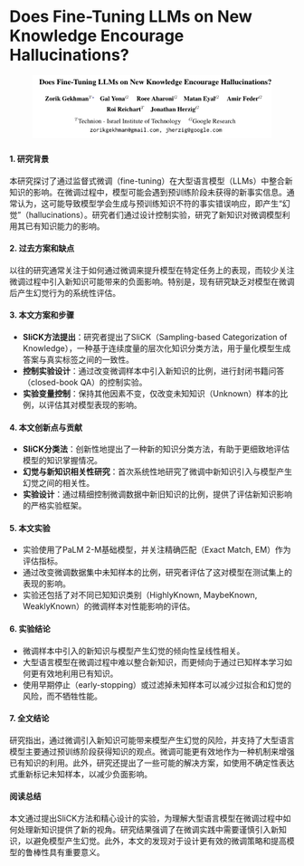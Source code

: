 # Does Fine-Tuning LLMs on New Knowledge Encourage Hallucinations?

<figure><img src="../.gitbook/assets/image (2).png" alt=""><figcaption></figcaption></figure>

###

#### 1. 研究背景

本研究探讨了通过监督式微调（fine-tuning）在大型语言模型（LLMs）中整合新知识的影响。在微调过程中，模型可能会遇到预训练阶段未获得的新事实信息。通常认为，这可能导致模型学会生成与预训练知识不符的事实错误响应，即产生“幻觉”（hallucinations）。研究者们通过设计控制实验，研究了新知识对微调模型利用其已有知识能力的影响。

#### 2. 过去方案和缺点

以往的研究通常关注于如何通过微调来提升模型在特定任务上的表现，而较少关注微调过程中引入新知识可能带来的负面影响。特别是，现有研究缺乏对模型在微调后产生幻觉行为的系统性评估。

#### 3. 本文方案和步骤

* **SliCK方法提出**：研究者提出了SliCK（Sampling-based Categorization of Knowledge），一种基于连续度量的层次化知识分类方法，用于量化模型生成答案与真实标签之间的一致性。
* **控制实验设计**：通过改变微调样本中引入新知识的比例，进行封闭书籍问答（closed-book QA）的控制实验。
* **实验变量控制**：保持其他因素不变，仅改变未知知识（Unknown）样本的比例，以评估其对模型表现的影响。

#### 4. 本文创新点与贡献

* **SliCK分类法**：创新性地提出了一种新的知识分类方法，有助于更细致地评估模型的知识掌握情况。
* **幻觉与新知识相关性研究**：首次系统性地研究了微调中新知识引入与模型产生幻觉之间的相关性。
* **实验设计**：通过精细控制微调数据中新旧知识的比例，提供了评估新知识影响的严格实验框架。

#### 5. 本文实验

* 实验使用了PaLM 2-M基础模型，并关注精确匹配（Exact Match, EM）作为评估指标。
* 通过改变微调数据集中未知样本的比例，研究者评估了这对模型在测试集上的表现的影响。
* 实验还包括了对不同已知知识类别（HighlyKnown, MaybeKnown, WeaklyKnown）的微调样本对性能影响的评估。

#### 6. 实验结论

* 微调样本中引入的新知识与模型产生幻觉的倾向性呈线性相关。
* 大型语言模型在微调过程中难以整合新知识，而更倾向于通过已知样本学习如何更有效地利用已有知识。
* 使用早期停止（early-stopping）或过滤掉未知样本可以减少过拟合和幻觉的风险，而不牺牲性能。

#### 7. 全文结论

研究指出，通过微调引入新知识可能带来模型产生幻觉的风险，并支持了大型语言模型主要通过预训练阶段获得知识的观点。微调可能更有效地作为一种机制来增强已有知识的利用。此外，研究还提出了一些可能的解决方案，如使用不确定性表达式重新标记未知样本，以减少负面影响。

#### 阅读总结

本文通过提出SliCK方法和精心设计的实验，为理解大型语言模型在微调过程中如何处理新知识提供了新的视角。研究结果强调了在微调实践中需要谨慎引入新知识，以避免模型产生幻觉。此外，本文的发现对于设计更有效的微调策略和提高模型的鲁棒性具有重要意义。
